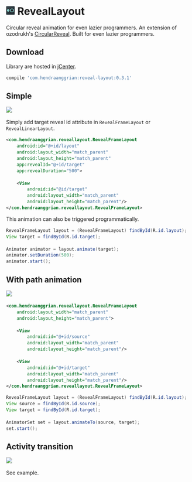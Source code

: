 ![logo](/art/logo.png) RevealLayout
===================================
Circular reveal animation for even lazier programmers. An extension of ozodrukh's <a href="https://github.com/ozodrukh/CircularReveal">CircularReveal<a/>.
Built for even lazier programmers.

Download
--------
Library are hosted in [jCenter](https://bintray.com/hendraanggrian/maven/reveal-layout).
```gradle
compile 'com.hendraanggrian:reveal-layout:0.3.1'
```

Simple
------
<img src="https://raw.githubusercontent.com/HendraAnggrian/reveallayout/master/art/demo1.gif" width="256">

Simply add target reveal id attribute in `RevealFrameLayout` or `RevealLinearLayout`.
```xml
<com.hendraanggrian.reveallayout.RevealFrameLayout
    android:id="@+id/layout"
    android:layout_width="match_parent"
    android:layout_height="match_parent"
    app:revealId="@+id/target"
    app:revealDuration="500">

    <View
        android:id="@id/target"
        android:layout_width="match_parent"
        android:layout_height="match_parent"/>
</com.hendraanggrian.reveallayout.RevealFrameLayout>
```

This animation can also be triggered programmatically.
```java
RevealFrameLayout layout = (RevealFrameLayout) findById(R.id.layout);
View target = findById(R.id.target);

Animator animator = layout.animate(target);
animator.setDuration(500);
animator.start();
```

With path animation
-------------------
<img src="https://raw.githubusercontent.com/hendraanggrian/reveallayout/master/art/demo2.gif" width="256">

```xml
<com.hendraanggrian.reveallayout.RevealFrameLayout
    android:layout_width="match_parent"
    android:layout_height="match_parent">

    <View
        android:id="@+id/source"
        android:layout_width="match_parent"
        android:layout_height="match_parent"/>

    <View
        android:id="@+id/target"
        android:layout_width="match_parent"
        android:layout_height="match_parent"/>
</com.hendraanggrian.reveallayout.RevealFrameLayout>
```

```java
RevealFrameLayout layout = (RevealFrameLayout) findById(R.id.layout);
View source = findById(R.id.source);
View target = findById(R.id.target);

AnimatorSet set = layout.animateTo(source, target);
set.start();
```


Activity transition
-------------------
<img src="https://raw.githubusercontent.com/hendraanggrian/reveallayout/master/art/demo3.gif" width="256">

See example.
